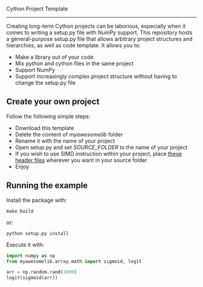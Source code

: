 Cython Project Template

---

Creating long-term Cython projects can be laborious, especially when it comes to writing a setup.py file
with NumPy support.
This repository hosts a general-purpose setup.py file that allows arbitrary project structures and
hierarchies, as well as code template.
It allows you to:
- Make a library out of your code
- Mix python and cython files in the same project
- Support NumPy
- Support increasingly complex project structure without having to change the setup.py file

## Create your own project

Follow the following simple steps:

- Download this template
- Delete the content of *myawesomelib* folder
- Rename it with the name of your project
- Open setup.py and set *SOURCE_FOLDER* to the name of your project
- If you wish to use SIMD instruction within your project, place [these header files](https://github.com/AntoinePassemiers/Cythrinsic) wherever you want in your source folder
- Enjoy

## Running the example

Install the package with:
```
make build
```

or:

```
python setup.py install
```

Execute it with:

```python
import numpy as np
from myawesomelib.array.math import sigmoid, logit

arr = np.random.rand(1000)
logit(sigmoid(arr))
```
